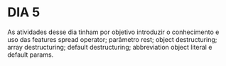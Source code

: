 # DIA 5

As atividades desse dia tinham por objetivo introduzir o conhecimento e uso das features spread operator; parâmetro rest; object destructuring; array destructuring; default destructuring; abbreviation object literal e default params.
